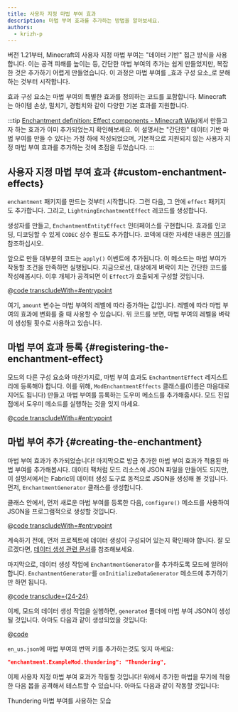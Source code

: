 ```yaml
---
title: 사용자 지정 마법 부여 효과
description: 마법 부여 효과를 추가하는 방법을 알아보세요.
authors:
  - krizh-p
---
```


버전 1.21부터, Minecraft의 사용자 지정 마법 부여는 "데이터 기반" 접근 방식을 사용합니다. 이는 공격 피해를 높이는 등, 간단한 마법 부여의 추가는 쉽게 만들었지만, 복잡한 것은 추가하기 어렵게 만들었습니다. 이 과정은 마법 부여를 _효과 구성 요소_로 분해하는 것부터 시작합니다.

효과 구성 요소는 마법 부여의 특별한 효과를 정의하는 코드를 포함합니다. Minecraft는 아이템 손상, 밀치기, 경험치와 같이 다양한 기본 효과를 지원합니다.

:::tip
[Enchantment definition: Effect components - Minecraft Wiki](https://minecraft.wiki/w/Enchantment_definition#Effect_components)에서 만들고자 하는 효과가 이미 추가되었는지 확인해보세요. 이 설명서는 "간단한" 데이터 기반 마법 부여를 만들 수 있다는 가정 하에 작성되었으며, 기본적으로 지원되지 않는 사용자 지정 마법 부여 효과를 추가하는 것에 초점을 두었습니다.
:::

## 사용자 지정 마법 부여 효과 {#custom-enchantment-effects}

`enchantment` 패키지를 만드는 것부터 시작합니다. 그런 다음, 그 안에 `effect` 패키지도 추가합니다. 그리고, `LightningEnchantmentEffect` 레코드를 생성합니다.

생성자를 만들고, `EnchantmentEntityEffect` 인터페이스를 구현합니다. 효과를 인코딩, 디코딩할 수 있게 `CODEC` 상수 필드도 추가합니다. 코덱에 대한 자세한 내용은 [여기](../codecs)를 참조하십시오.

앞으로 만들 대부분의 코드는 `apply()` 이벤트에 추가됩니다. 이 메소드는 마법 부여가 작동할 조건을 만족하면 실행됩니다. 지금으로선, 대상에게 벼락이 치는 간단한 코드를 작성해봅시다. 이후 개체가 공격되면 이 `Effect`가 호출되게 구성할 것입니다.

@[code transcludeWith=#entrypoint](@/reference/latest/src/main/java/com/example/docs/enchantment/effect/LightningEnchantmentEffect.java)

여기, `amount` 변수는 마법 부여의 레벨에 따라 증가하는 값입니다. 레벨에 따라 마법 부여의 효과에 변화를 줄 때 사용할 수 있습니다. 위 코드를 보면, 마법 부여의 레벨을 벼락이 생성될 횟수로 사용하고 있습니다.

## 마법 부여 효과 등록 {#registering-the-enchantment-effect}

모드의 다른 구성 요소와 마찬가지로, 마법 부여 효과도 `EnchantmentEffect` 레지스트리에 등록해야 합니다. 이를 위해, `ModEnchantmentEffects` 클래스를(이름은 마음대로 지어도 됩니다) 만들고 마법 부여를 등록하는 도우미 메소드를 추가해줍시다. 모드 진입점에서 도우미 메소드를 실행하는 것을 잊지 마세요.

@[code transcludeWith=#entrypoint](@/reference/latest/src/main/java/com/example/docs/enchantment/ModEnchantmentEffects.java)

## 마법 부여 추가 {#creating-the-enchantment}

마법 부여 효과가 추가되었습니다! 마지막으로 방금 추가한 마법 부여 효과가 적용된 마법 부여를 추가해봅시다. 데이터 팩처럼 모드 리소스에 JSON 파일을 만들어도 되지만, 이 설명서에서는 Fabric의 데이터 생성 도구로 동적으로 JSON을 생성해 볼 것입니다. 먼저, `EnchantmentGenerator` 클래스를 생성합니다.

클래스 안에서, 먼저 새로운 마법 부여를 등록한 다음, `configure()` 메소드를 사용하여 JSON을 프로그램적으로 생성할 것입니다.

@[code transcludeWith=#entrypoint](@/reference/latest/src/client/java/com/example/docs/datagen/EnchantmentGenerator.java)

계속하기 전에, 먼저 프로젝트에 데이터 생성이 구성되어 있는지 확인해야 합니다. 잘 모르겠다면, [데이터 생성 관련 문서](../data-generation/setup)를 참조해보세요.

마지막으로, 데이터 생성 작업에 `EnchantmentGenerator`를 추가하도록 모드에 알려야 합니다. `EnchantmentGenerator`를 `onInitializeDataGenerator` 메소드에 추가하기만 하면 됩니다.

@[code transclude={24-24}](@/reference/latest/src/client/java/com/example/docs/datagen/ExampleModDataGenerator.java)

이제, 모드의 데이터 생성 작업을 실행하면, `generated` 폴더에 마법 부여 JSON이 생성될 것입니다. 아마도 다음과 같이 생성되었을 것입니다:

@[code](@/reference/latest/src/main/generated/data/example-mod/enchantment/thundering.json)

`en_us.json`에 마법 부여의 번역 키를 추가하는것도 잊지 마세요:

```json
"enchantment.ExampleMod.thundering": "Thundering",
```

이제 사용자 지정 마법 부여 효과가 작동할 것입니다! 위에서 추가한 마법을 무기에 적용한 다음 몹을 공격해서 테스트할 수 있습니다. 아마도 다음과 같이 작동할 것입니다:

<VideoPlayer src="/assets/develop/enchantment-effects/thunder.webm">Thundering 마법 부여를 사용하는 모습</VideoPlayer>
